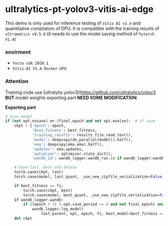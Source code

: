 # ultralytics-pt-yolov3-vitis-ai-edge
This demo is only used for inference testing of `Vitis AI v1.4` and quantitative compilation of DPU. It is compatible with the training results of `ultramatics v9.5.0`  (it needs to use the model saving method of `Pytorch V1.4`)

### envirment
* `Yocto sdk 2020.1`
* `Vitis-AI V1.4 Docker-GPU`

### Attention
Training code use [ultralytis yolov3]!https://github.com/ultralytics/yolov3 **BUT** model weights exporting part **NEED SOME MODIFICATION**.

**Exporting part**
```python
# Save model
if (not opt.nosave) or (final_epoch and not opt.evolve):  # if save
    ckpt = {'epoch': epoch,
            'best_fitness': best_fitness,
            'training_results': results_file.read_text(),
            'model': deepcopy(de_parallel(model)).half(),
            'ema': deepcopy(ema.ema).half(),
            'updates': ema.updates,
            'optimizer': optimizer.state_dict(),
            'wandb_id': wandb_logger.wandb_run.id if wandb_logger.wandb else None}

    # Save last, best and delete
    torch.save(ckpt, last)
    torch.save(model, last_quant, _use_new_zipfile_serialization=False) # 用于量化的兼容版本

    if best_fitness == fi:
        torch.save(ckpt, best)
        torch.save(model, best_quant, _use_new_zipfile_serialization=False) # 用于量化的兼容版本
    if wandb_logger.wandb:
        if ((epoch + 1) % opt.save_period == 0 and not final_epoch) and opt.save_period != -1:
            wandb_logger.log_model(
                last.parent, opt, epoch, fi, best_model=best_fitness == fi)
    del ckpt

```
